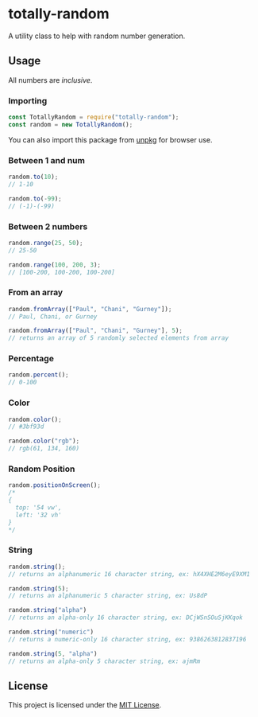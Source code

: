 # totally-random

A utility class to help with random number generation.

## Usage

All numbers are _inclusive_.

### Importing

```javascript
const TotallyRandom = require("totally-random");
const random = new TotallyRandom();
```

You can also import this package from [unpkg](https://unpkg.com/browse/totally-random/) for browser use.

### Between 1 and num

```javascript
random.to(10);
// 1-10

random.to(-99);
// (-1)-(-99)
```

### Between 2 numbers

```javascript
random.range(25, 50);
// 25-50

random.range(100, 200, 3);
// [100-200, 100-200, 100-200]
```

### From an array

```javascript
random.fromArray(["Paul", "Chani", "Gurney"]);
// Paul, Chani, or Gurney

random.fromArray(["Paul", "Chani", "Gurney"], 5);
// returns an array of 5 randomly selected elements from array
```

### Percentage

```javascript
random.percent();
// 0-100
```

### Color

```javascript
random.color();
// #3bf93d

random.color("rgb");
// rgb(61, 134, 160)
```

### Random Position

```javascript
random.positionOnScreen();
/*
{
  top: '54 vw',
  left: '32 vh'
}
*/
```

### String

```javascript
random.string();
// returns an alphanumeric 16 character string, ex: hX4XHE2M6eyE9XM1

random.string(5);
// returns an alphanumeric 5 character string, ex: Us8dP

random.string("alpha")
// returns an alpha-only 16 character string, ex: DCjWSnSOuSjKKqok

random.string("numeric")
// returns a numeric-only 16 character string, ex: 9386263812837196

random.string(5, "alpha")
// returns an alpha-only 5 character string, ex: ajmRm
```

## License

This project is licensed under the [MIT License](LICENSE).
